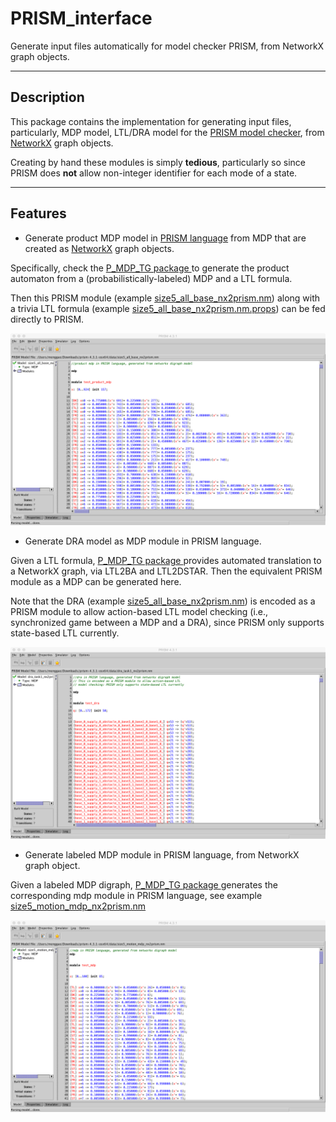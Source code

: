 PRISM_interface
========

Generate input files automatically for model checker PRISM, from NetworkX graph objects.

-----
Description
-----
This package contains the implementation for generating input files, particularly, MDP model, LTL/DRA model for the [PRISM model checker](http://www.prismmodelchecker.org), from [NetworkX](https://networkx.github.io) graph objects.

Creating by hand these modules is simply **tedious**, particularly so since PRISM does **not** allow non-integer identifier for each mode of a state. 




-----
Features
-----
* Generate product MDP model in [PRISM language](http://www.prismmodelchecker.org/manual/ThePRISMLanguage/Example1) from MDP that are created as [NetworkX](https://networkx.github.io) graph objects.

 Specifically, check the [P_MDP_TG package ](https://github.com/MengGuo/P_MDP_TG/tree/master/pickle_for_prism) to generate the product automaton from a (probabilistically-labeled) MDP and a LTL formula.

 Then this PRISM module (example [size5_all_base_nx2prism.nm](https://github.com/MengGuo/PRISM_interface/blob/master/data/size5_all_base_nx2prism.nm)) along with a trivia LTL formula (example [size5_all_base_nx2prism.nm.props](https://github.com/MengGuo/PRISM_interface/blob/master/data/size5_all_base_nx2prism.nm.props)) can be fed directly to PRISM.

<p align="center">  
  <img src="https://github.com/MengGuo/PRISM_interface/blob/master/data/prism_prod_mdp.png" width="700"/>
</p>

* Generate DRA model as MDP module in PRISM language.

 Given a LTL formula, [P_MDP_TG package ](https://github.com/MengGuo/P_MDP_TG) provides automated translation to a NetworkX graph, via LTL2BA and LTL2DSTAR. Then the equivalent PRISM module as a MDP can be generated here.

 Note that the DRA (example [size5_all_base_nx2prism.nm](https://github.com/MengGuo/PRISM_interface/blob/master/data/dra_all_base_nx2prism.nm)) is encoded as a PRISM module to allow action-based LTL model checking (i.e., synchronized game between a MDP and a DRA), since PRISM only supports state-based LTL currently. 


<p align="center">  
  <img src="https://github.com/MengGuo/PRISM_interface/blob/master/data/prism_dra.png" width="700"/>
</p>

* Generate labeled MDP module in PRISM language, from NetworkX graph object.

 Given a labeled MDP digraph, [P_MDP_TG package ](https://github.com/MengGuo/P_MDP_TG/tree/master/pickle_for_prism) generates the corresponding mdp module in PRISM language, see example [size5_motion_mdp_nx2prism.nm](https://github.com/MengGuo/PRISM_interface/blob/master/data/size5_motion_mdp_nx2prism.nm)

<p align="center">  
  <img src="https://github.com/MengGuo/PRISM_interface/blob/master/data/prism_mdp.png" width="700"/>
</p>